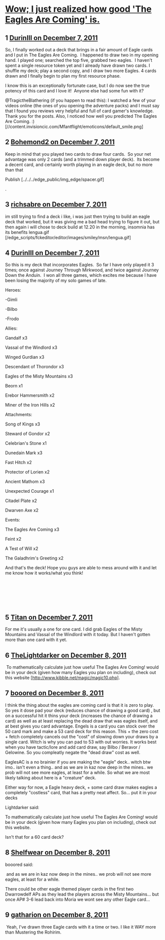 # [Wow; I just realized how good &#039;The Eagles Are Coming&#039; is.](https://community.fantasyflightgames.com/topic/57290-wow-i-just-realized-how-good-the-eagles-are-coming-is/)

## 1 [DurinIII on December 7, 2011](https://community.fantasyflightgames.com/topic/57290-wow-i-just-realized-how-good-the-eagles-are-coming-is/?do=findComment&comment=565167)

So, I finally worked out a deck that brings in a fair amount of Eagle cards and I put in The Eagles Are Coming.  I happened to draw two in my opening hand. I played one; searched the top five, grabbed two eagles.  I haven't spent a single resource token yet and I already have drawn two cards. I shuffle my deck; play a second copy, and I draw two more Eagles. 4 cards drawn and I finally begin to plan my first resource phase.

I know this is an exceptionally fortunate case, but I do now see the true potency of this card and I love it!  Anyone else had some fun with it? 

@TragictheBlathering (if you happen to read this): I watched a few of your videos online (the ones of you opening the adventure packs) and I must say that I found you reviews very helpful and full of card gamer's knowledge. Thank you for the posts. Also, I noticed how well you predicted The Eagles Are Coming. :) [//content.invisioncic.com/Mfantflight/emoticons/default_smile.png] 

## 2 [Bohemond2 on December 7, 2011](https://community.fantasyflightgames.com/topic/57290-wow-i-just-realized-how-good-the-eagles-are-coming-is/?do=findComment&comment=565169)

Keep in mind that you played two cards to draw four cards.  So your net advantage was only 2 cards (and a trimmed down player deck).  Its become a decent card, and certainly worth playing in an eagle deck, but no more than that

Publish [../../../edge_public/img_edge/spacer.gif]

.

## 3 [richsabre on December 7, 2011](https://community.fantasyflightgames.com/topic/57290-wow-i-just-realized-how-good-the-eagles-are-coming-is/?do=findComment&comment=565171)

im still trying to find a deck i like, i was just then trying to build an eagle deck that worked, but it was giving me a bad head trying to figure it out, but then again i will chose to deck build at 12.20 in the morning, insomnia has its benefits lengua.gif [/edge_scripts/fckeditor/editor/images/smiley/msn/lengua.gif]

## 4 [DurinIII on December 7, 2011](https://community.fantasyflightgames.com/topic/57290-wow-i-just-realized-how-good-the-eagles-are-coming-is/?do=findComment&comment=565178)

So this is my deck that incorporates Eagles.  So far I have only played it 3 times; once against Journey Through Mirkwood, and twice against Journey Down the Anduin.  I won all three games, which excites me because I have been losing the majority of my solo games of late.

Heroes:

-Gimli

-Bilbo

-Frodo

Allies:

Gandalf x3

Vassal of the Windlord x3

Winged Gurdian x3

Descendant of Thorondor x3

Eagles of the Misty Mountains x3

Beorn x1

Erebor Hammersmith x2

Miner of the Iron Hills x2

Attachments:

Song of Kings x3

Steward of Gondor x2

Celebrian's Stone x1

Dunedain Mark x3

Fast Hitch x2

Protector of Lorien x2

Ancient Mathom x3

Unexpected Courage x1

Citadel Plate x2

Dwarven Axe x2

Events:

The Eagles Are Coming x3

Feint x2

A Test of Will x2

The Galadhrim's Greeting x2

And that's the deck! Hope you guys are able to mess around with it and let me know how it works/what you think!

 

 

 

## 5 [Titan on December 7, 2011](https://community.fantasyflightgames.com/topic/57290-wow-i-just-realized-how-good-the-eagles-are-coming-is/?do=findComment&comment=565222)

For me it's usually a one for one card. I did grab Eagles of the Misty Mountains and Vassal of the Windlord with it today. But I haven't gotten more than one card with it yet.

## 6 [TheLightdarker on December 8, 2011](https://community.fantasyflightgames.com/topic/57290-wow-i-just-realized-how-good-the-eagles-are-coming-is/?do=findComment&comment=565242)

 To mathematically calculate just how useful The Eagles Are Coming! would be in your deck (given how many Eagles you plan on including), check out this website [http://www.kibble.net/magic/magic10.php].

## 7 [booored on December 8, 2011](https://community.fantasyflightgames.com/topic/57290-wow-i-just-realized-how-good-the-eagles-are-coming-is/?do=findComment&comment=565320)

I think the thing about the eagles are coming card is that it is zero to play. So yes it dose pad your deck (reduces chance of drawing a good card) , but on a successful hit it thins your deck (increases the chance of drawing a card) as well as at least replacing the dead draw that was eagles itself, and at best gives you card advantage. Engels is a card you can stock over the 50 card mark and make a 53 card deck for this reason. This + the zero cost + fetch completely cancels out the "cost" of slowing down your draws by a single card. Witch is why you can pad to 53 with out worries. It works best when you have tactic/lore and add card draw, say Bilbo / Beravor / Gelowine. So you compleatly negate the "dead draw" cost as well.

EaglesAC is a no brainier if you are making the "eagle" deck.. witch btw imo.. isn't even a thing.. and as we are in kaz now deep in the mines.. we prob will not see more eagles, at least for a while. So what we are most likely talking about here is a "creature" deck.

Either way for now, a Eagle heavy deck, + some card draw makes eagles a completely "costless" card, that has a pretty neat affect. So... put it in your decks

Lightdarker said:

To mathematically calculate just how useful The Eagles Are Coming! would be in your deck (given how many Eagles you plan on including), check out this website.

Isn't that for a 60 card deck?

## 8 [Shelfwear on December 8, 2011](https://community.fantasyflightgames.com/topic/57290-wow-i-just-realized-how-good-the-eagles-are-coming-is/?do=findComment&comment=565330)

booored said:

 and as we are in kaz now deep in the mines.. we prob will not see more eagles, at least for a while.



There could be other eagle themed player cards in the first two Dwarrowdelf APs as they lead the players across the Misty Mountains... but once AP# 3-6 lead back into Moria we wont see any other Eagle card...

## 9 [gatharion on December 8, 2011](https://community.fantasyflightgames.com/topic/57290-wow-i-just-realized-how-good-the-eagles-are-coming-is/?do=findComment&comment=565395)

 Yeah, I've drawn three Eagle cards with it a time or two. I like it WAY more than Mustering the Rohirim.

